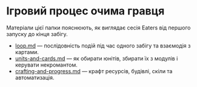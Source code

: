 # Ігровий процес очима гравця

Матеріали цієї папки пояснюють, як виглядає сесія Eaters від першого запуску до кінця забігу.

- [loop.md](loop.md) — послідовність подій під час одного забігу та взаємодія з картами.
- [units-and-cards.md](units-and-cards.md) — як обирати юнітів, збирати їх з модулів і керувати некромантом.
- [crafting-and-progress.md](crafting-and-progress.md) — крафт ресурсів, будівлі, скіли та автоматизація.
